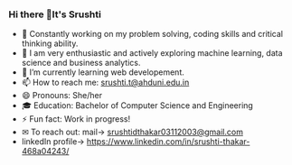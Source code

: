 ### Hi there 👋It's Srushti



- 🔭 Constantly working on my problem solving, coding skills and critical thinking ability.
- 🔭 I am very enthusiastic and actively exploring machine learning, data science and business analytics.
- 🌱 I’m currently learning web developement.
- 📫 How to reach me: srushti.t@ahduni.edu.in
- 😄 Pronouns: She/her
- 🎓 Education: Bachelor of Computer Science and Engineering 
- ⚡ Fun fact: Work in progress!
- ✉ To reach out: mail-> srushtidthakar03112003@gmail.com
-    linkedIn profile-> https://www.linkedin.com/in/srushti-thakar-468a04243/
  






